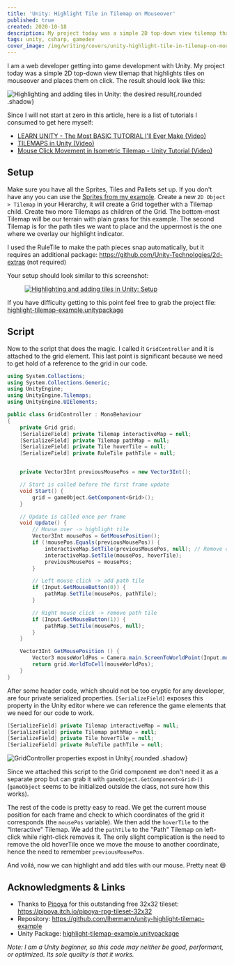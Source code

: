 ```yaml
---
title: 'Unity: Highlight Tile in Tilemap on Mouseover'
published: true
created: 2020-10-18
description: My project today was a simple 2D top-down view tilemap that highlights tiles on mouseover and places them on click. In this article you will learn how to accomplish just that.
tags: unity, csharp, gamedev
cover_image: /img/writing/covers/unity-highlight-tile-in-tilemap-on-mousever.png
---
```


I am a web developer getting into game development with Unity. My project today was a simple 2D top-down view tilemap that highlights tiles on mouseover and places them on click. The result should look like this:

![Highlighting and adding tiles in Unity: the desired result](/img/writing/unity-highlight-tiles-result.gif){.rounded .shadow}

Since I will not start at zero in this article, here is a list of tutorials I consumed to get here myself:

- [LEARN UNITY - The Most BASIC TUTORIAL I'll Ever Make (Video)](https://www.youtube.com/watch?v=pwZpJzpE2lQ)
- [TILEMAPS in Unity (Video)](https://www.youtube.com/watch?v=ryISV_nH8qw)
- [Mouse Click Movement in Isometric Tilemap - Unity Tutorial (Video)](https://www.youtube.com/watch?v=b0AQg5ZTpac)

## Setup

Make sure you have all the Sprites, Tiles and Pallets set up. If you don't have any you can use the [Sprites from my example](/archives/unity-highlight-tilemap-assets.zip). Create a new `2D Object > Tilemap` in your Hierarchy, it will create a Grid together with a Tilemap child. Create two more Tilemaps as children of the Grid. The bottom-most Tilemap will be our terrain with plain grass for this example. The second Tilemap is for the path tiles we want to place and the uppermost is the one where we overlay our highlight indicator.

I used the RuleTile to make the path pieces snap automatically, but it requires an additional package: https://github.com/Unity-Technologies/2d-extras (not required)

Your setup should look similar to this screenshot:

<figure class="mb-4">
  <a href="/img/writing/unity-highlight-tiles-setup.jpg">
    <img
      class="rounded inline-block shadow"
      src="/img/writing/unity-highlight-tiles-setup-480.jpg"
      srcset="/img/writing/unity-highlight-tiles-setup-480.jpg 480w, /img/writing/unity-highlight-tiles-setup-640.jpg 640w, /img/writing/unity-highlight-tiles-setup-960.jpg 960w, /img/writing/unity-highlight-tiles-setup.jpg"
      alt="Highlighting and adding tiles in Unity: Setup"
    />
  </a>
</figure>

If you have difficulty getting to this point feel free to grab the project file: [highlight-tilemap-example.unitypackage](/archives/highlight-tilemap-example.unitypackage)

## Script

Now to the script that does the magic. I called it `GridController` and it is attached to the grid element. This last point is significant because we need to get hold of a reference to the grid in our code.

```csharp
using System.Collections;
using System.Collections.Generic;
using UnityEngine;
using UnityEngine.Tilemaps;
using UnityEngine.UIElements;

public class GridController : MonoBehaviour
{
    private Grid grid;
    [SerializeField] private Tilemap interactiveMap = null;
    [SerializeField] private Tilemap pathMap = null;
    [SerializeField] private Tile hoverTile = null;
    [SerializeField] private RuleTile pathTile = null;


    private Vector3Int previousMousePos = new Vector3Int();

    // Start is called before the first frame update
    void Start() {
        grid = gameObject.GetComponent<Grid>();
    }

    // Update is called once per frame
    void Update() {
        // Mouse over -> highlight tile
        Vector3Int mousePos = GetMousePosition();
        if (!mousePos.Equals(previousMousePos)) {
            interactiveMap.SetTile(previousMousePos, null); // Remove old hoverTile
            interactiveMap.SetTile(mousePos, hoverTile);
            previousMousePos = mousePos;
        }

        // Left mouse click -> add path tile
        if (Input.GetMouseButton(0)) {
            pathMap.SetTile(mousePos, pathTile);
        }

        // Right mouse click -> remove path tile
        if (Input.GetMouseButton(1)) {
            pathMap.SetTile(mousePos, null);
        }
    }

    Vector3Int GetMousePosition () {
        Vector3 mouseWorldPos = Camera.main.ScreenToWorldPoint(Input.mousePosition);
        return grid.WorldToCell(mouseWorldPos);
    }
}
```

After some header code, which should not be too cryptic for any developer, are four private serialized properties. `[SerializeField]` exposes this property in the Unity editor where we can reference the game elements that we need for our code to work.


<div class="flex justify-around flex-wrap md:flex-no-wrap">
  <div class="w-full md:w-1/2">

```csharp
[SerializeField] private Tilemap interactiveMap = null;
[SerializeField] private Tilemap pathMap = null;
[SerializeField] private Tile hoverTile = null;
[SerializeField] private RuleTile pathTile = null;
```

  </div>
  <div class="w-full md:w-1/2 md:pl-3">

![GridController properties expost in Unity ](/img/writing/unity-grid-controller-props.jpg){.rounded .shadow}

  </div>
</div>

Since we attached this script to the Grid component we don't need it as a separate prop but can grab it with `gameObject.GetComponent<Grid>()` (`gameObject` seems to be initialized outside the class, not sure how this works).

The rest of the code is pretty easy to read. We get the current mouse position for each frame and check to which coordinates of the grid it corresponds (the `mousePos` variable). We then add the `hoverTile` to the "Interactive" Tilemap. We add the `pathTile` to the "Path" Tilemap on left-click while right-click removes it. The only slight complication is the need to remove the old hoverTile once we move the mouse to another coordinate, hence the need to remember `previousMousePos`.

And voilá, now we can highlight and add tiles with our mouse. Pretty neat :smile:

## Acknowledgments & Links

- Thanks to [Pipoya](https://pipoya.itch.io/) for this outstanding free 32x32 tileset: https://pipoya.itch.io/pipoya-rpg-tileset-32x32
- Repository: https://github.com/lhermann/unity-highlight-tilemap-example
- Unity Package: [highlight-tilemap-example.unitypackage](/archives/highlight-tilemap-example.unitypackage)

_Note: I am a Unity beginner, so this code may neither be good, performant, or optimized. Its sole quality is that it works._


